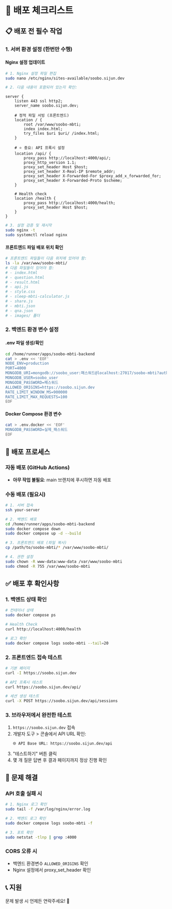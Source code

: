 # 🚀 배포 체크리스트

## 📋 배포 전 필수 작업

### 1. 서버 환경 설정 (한번만 수행)

#### Nginx 설정 업데이트
```bash
# 1. Nginx 설정 파일 편집
sudo nano /etc/nginx/sites-available/soobo.sijun.dev

# 2. 다음 내용이 포함되어 있는지 확인:
```

```nginx
server {
    listen 443 ssl http2;
    server_name soobo.sijun.dev;
    
    # 정적 파일 서빙 (프론트엔드)
    location / {
        root /var/www/soobo-mbti;
        index index.html;
        try_files $uri $uri/ /index.html;
    }
    
    # ⭐ 중요: API 프록시 설정
    location /api/ {
        proxy_pass http://localhost:4000/api/;
        proxy_http_version 1.1;
        proxy_set_header Host $host;
        proxy_set_header X-Real-IP $remote_addr;
        proxy_set_header X-Forwarded-For $proxy_add_x_forwarded_for;
        proxy_set_header X-Forwarded-Proto $scheme;
    }
    
    # Health check
    location /health {
        proxy_pass http://localhost:4000/health;
        proxy_set_header Host $host;
    }
}
```

```bash
# 3. 설정 검증 및 재시작
sudo nginx -t
sudo systemctl reload nginx
```

#### 프론트엔드 파일 배포 위치 확인
```bash
# 프론트엔드 파일들이 다음 위치에 있어야 함:
ls -la /var/www/soobo-mbti/
# 다음 파일들이 있어야 함:
# - index.html
# - question.html  
# - result.html
# - api.js
# - style.css
# - sleep-mbti-calculator.js
# - share.js
# - mbti.json
# - qna.json
# - images/ 폴더
```

### 2. 백엔드 환경 변수 설정

#### .env 파일 생성/확인
```bash
cd /home/runner/apps/soobo-mbti-backend
cat > .env << 'EOF'
NODE_ENV=production
PORT=4000
MONGODB_URI=mongodb://soobo_user:패스워드@localhost:27017/soobo-mbti?authSource=soobo-mbti
MONGODB_USER=soobo_user
MONGODB_PASSWORD=패스워드
ALLOWED_ORIGINS=https://soobo.sijun.dev
RATE_LIMIT_WINDOW_MS=900000
RATE_LIMIT_MAX_REQUESTS=100
EOF
```

#### Docker Compose 환경 변수
```bash
cat > .env.docker << 'EOF'
MONGODB_PASSWORD=실제_패스워드
EOF
```

## 🔄 배포 프로세스

### 자동 배포 (GitHub Actions)
- **아무 작업 불필요**: main 브랜치에 푸시하면 자동 배포

### 수동 배포 (필요시)
```bash
# 1. 서버 접속
ssh your-server

# 2. 백엔드 배포
cd /home/runner/apps/soobo-mbti-backend
sudo docker compose down
sudo docker compose up -d --build

# 3. 프론트엔드 배포 (파일 복사)
cp /path/to/soobo-mbti/* /var/www/soobo-mbti/

# 4. 권한 설정
sudo chown -R www-data:www-data /var/www/soobo-mbti
sudo chmod -R 755 /var/www/soobo-mbti
```

## ✅ 배포 후 확인사항

### 1. 백엔드 상태 확인
```bash
# 컨테이너 상태
sudo docker compose ps

# Health Check
curl http://localhost:4000/health

# 로그 확인
sudo docker compose logs soobo-mbti --tail=20
```

### 2. 프론트엔드 접속 테스트
```bash
# 기본 페이지
curl -I https://soobo.sijun.dev

# API 프록시 테스트
curl https://soobo.sijun.dev/api/

# 세션 생성 테스트
curl -X POST https://soobo.sijun.dev/api/sessions
```

### 3. 브라우저에서 완전한 테스트
1. `https://soobo.sijun.dev` 접속
2. 개발자 도구 > 콘솔에서 API URL 확인:
   ```
   🌐 API Base URL: https://soobo.sijun.dev/api
   ```
3. "테스트하기" 버튼 클릭
4. 몇 개 질문 답변 후 결과 페이지까지 정상 진행 확인

## 🚨 문제 해결

### API 호출 실패 시
```bash
# 1. Nginx 로그 확인
sudo tail -f /var/log/nginx/error.log

# 2. 백엔드 로그 확인  
sudo docker compose logs soobo-mbti -f

# 3. 포트 확인
sudo netstat -tlnp | grep :4000
```

### CORS 오류 시
- 백엔드 환경변수 `ALLOWED_ORIGINS` 확인
- Nginx 설정에서 proxy_set_header 확인

## 📞 지원
문제 발생 시 언제든 연락주세요! 🚀
